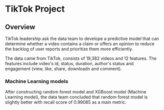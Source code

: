 # TikTok Project
## Overview
TikTok leadership ask the data team to develope a predictive model that can determine whether a video contains a claim or offers an opinion to reduce the backlog of user reports and prioritize them more efficiently.

The data came from TikTok, consists of 19,382 videos and 12 features. The features include video's id, status, duration, author's status and engagement (view, like, share, downloadn and comment).

### Machine Learning models
After constructing random forest model and XGBoost model (Machine Learning model), the data team concluded that random forest model is slightly better with recall score of 0.99085 as a main metric.
